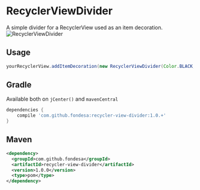 RecyclerViewDivider
===============

A simple divider for a RecyclerView used as an item decoration.
![RecyclerViewDivider](https://raw.githubusercontent.com/Fondesa/RecyclerViewDivider/master/screenshot.png)

Usage
------
```java
yourRecyclerView.addItemDecoration(new RecyclerViewDivider(Color.BLACK, 1));
```

Gradle
------
Available both on ```jCenter()``` and ```mavenCentral```
```gradle
dependencies {
    compile 'com.github.fondesa:recycler-view-divider:1.0.+'
}
```

Maven
------
```xml
<dependency>
  <groupId>com.github.fondesa</groupId>
  <artifactId>recycler-view-divider</artifactId>
  <version>1.0.0</version>
  <type>pom</type>
</dependency>
```